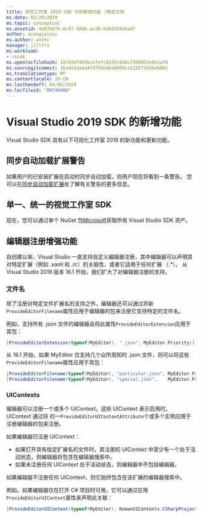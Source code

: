 ```yaml
---
title: 视觉工作室 2019 SDK 中的新增功能 |微软文档
ms.date: 03/29/2019
ms.topic: conceptual
ms.assetid: 4a07607b-0c87-4866-acd8-6d68358d6a47
author: acangialosi
ms.author: anthc
manager: jillfra
ms.workload:
- vssdk
ms.openlocfilehash: 187d3df4b5bcefefc0135c010c7d98951e9b3af8
ms.sourcegitcommit: 16a4a5da4a4fd795b46a0869ca2152f2d36e6db2
ms.translationtype: MT
ms.contentlocale: zh-CN
ms.lasthandoff: 04/06/2020
ms.locfileid: "80740400"
---
```

# <a name="whats-new-in-the-visual-studio-2019-sdk"></a>Visual Studio 2019 SDK 的新增功能

Visual Studio SDK 具有以下可视化工作室 2019 的新功能和更新功能。

## <a name="synchronously-autoloaded-extensions-warning"></a>同步自动加载扩展警告

如果用户的已安装扩展在启动时同步自动加载，则用户现在将看到一条警告。 您可以在[同步自动加载扩展](synchronously-autoloaded-extensions.md)处了解有关警告的更多信息。

## <a name="single-unified-visual-studio-sdk"></a>单一、统一的视觉工作室 SDK

现在，您可以通过单个 NuGet 包[Microsoft](https://www.nuget.org/packages/microsoft.visualstudio.sdk)获取所有 Visual Studio SDK 资产。

## <a name="editor-registration-enhancements"></a>编辑器注册增强功能

自创建以来，Visual Studio 一直支持自定义编辑器注册，其中编辑器可以声明其对特定扩展（例如 .xaml 和 .rc）的关联性，或者它适用于任何扩展 （.*）。 从 Visual Studio 2019 版本 16.1 开始，我们扩大了对编辑器注册的支持。

### <a name="filenames"></a>文件名

除了注册对特定文件扩展名的支持之外，编辑器还可以通过将新`ProvideEditorFilename`属性应用于编辑器的包来注册它支持特定的文件名。

例如，支持所有 .json 文件的编辑器会将此属性`ProvideEditorExtension`应用于其包：

```cs
[ProvideEditorExtension(typeof(MyEditor), ".json", MyEditor.Priority)]
```

从 16.1 开始，如果 MyEditor 仅支持几个众所周知的 .json 文件，则可以将这些`ProvideEditorFilename`属性应用于其包：

```cs
[ProvideEditorFilename(typeof(MyEditor), "particular.json", MyEditor.Priority)]
[ProvideEditorFilename(typeof(MyEditor), "special.json",    MyEditor.Priority)]
```

### <a name="uicontexts"></a>UIContexts

编辑器可以注册一个或多个 UIContext，这些 UIContext 表示启用时。 UIContext 通过将 的一`ProvideEditorUIContextAttribute`个或多个实例应用于注册编辑器的包来注册。

如果编辑器已注册 UIContext：

- 如果打开具有给定扩展名的文件时，其注册的 UIContext 中至少有一个处于活动状态，则编辑器将包含在编辑器搜索中。
- 如果未注册任何 UIContext 处于活动状态，则编辑器中不包括编辑器。

如果编辑器不注册任何 UIContext，则它始终包含在该扩展的编辑器搜索中。

例如，如果编辑器仅在打开 C# 项目时可用，它可以通过应用`ProvideEditorUIContext`属性来声明此关联：

```cs
[ProvideEditorUIContext(typeof(MyEditor), KnownUIContexts.CSharpProjectContext)]
```
